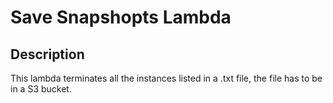 # Save Snapshopts Lambda

## Description

This lambda terminates all the instances listed in a .txt file, the file has to be in a S3 bucket.